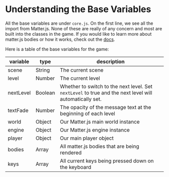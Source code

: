 # Understanding the Base Variables

All the base variables are under `core.js`.  On the first line, we see all the import from Matter.js.  None of these are really of any concern and most are built into the classes in the game.  If you would like to learn more about matter.js bodies or how it works, check out the [docs](https://brm.io/matter-js/docs/).

Here is a table of the base variables for the game:

| variable | type | description
|-|-|-
| scene | String | The current scene
| level | Number | The current level
| nextLevel | Boolean | Whether to switch to the next level.  Set `nextLevel` to true and the next level will automatically set.
| textFade | Number | The opacity of the message text at the beginning of each level
| world | Object | Our Matter.js main world instance
| engine | Object | Our Matter.js engine instance
| player | Object | Our main player object
| bodies | Array | All matter.js bodies that are being rendered
| keys | Array | All current keys being pressed down on the keyboard
